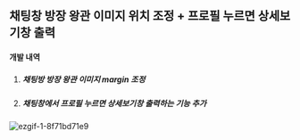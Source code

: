 ## 채팅창 방장 왕관 이미지 위치 조정 + 프로필 누르면 상세보기창 출력

#### 개발 내역

1. ##### 채팅방 방장 왕관 이미지 margin 조정

1. ##### 채팅창에서 프로필 누르면 상세보기창 출력하는 기능 추가




![ezgif-1-8f71bd71e9](https://user-images.githubusercontent.com/65334980/176437277-fe410820-c219-49e0-aa30-f0dbc5ac49d3.gif)
